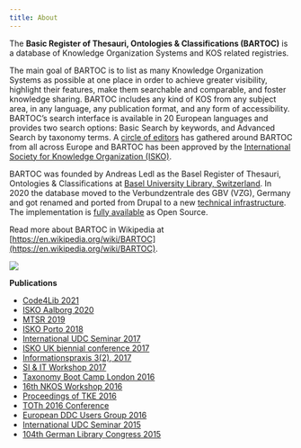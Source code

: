 ```yaml
---
title: About
---
```


The **Basic Register of Thesauri, Ontologies & Classifications (BARTOC)** is
a database of Knowledge Organization Systems and KOS related registries.

The main goal of BARTOC is
to list as many Knowledge Organization Systems as possible at one place
in order to achieve greater visibility, highlight their features, make
them searchable and comparable, and foster knowledge sharing. BARTOC
includes any kind of KOS from any subject area, in any language, any
publication format, and any form of accessibility. BARTOC’s search
interface is available in 20 European languages and provides two search
options: Basic Search by keywords, and Advanced Search by taxonomy
terms. A [circle of editors](/contact) has gathered around BARTOC from all across
Europe and BARTOC has been approved by
the [International Society for Knowledge Organization (ISKO)](http://www.isko.org/).

BARTOC was founded by Andreas Ledl as the Basel Register of Thesauri,
Ontologies & Classifications at [Basel University Library, Switzerland](https://www.ub.unibas.ch/).
In 2020 the database moved to the Verbundzentrale des GBV (VZG), Germany and
got renamed and ported from Drupal to a new [technical infrastructure](/contributing).
The implementation is [fully available](https://github.com/gbv/bartoc.org) as Open Source.

Read more about BARTOC in Wikipedia at [https://en.wikipedia.org/wiki/BARTOC](https://en.wikipedia.org/wiki/BARTOC).

<img src="/img/bartoc-logo.svg" />

**Publications**

* [Code4Lib 2021](https://doi.org/10.5281/zenodo.4629366)
* [ISKO Aalborg 2020](https://doi.org/10.5771/9783956507762-200)
* [MTSR 2019](https://doi.org/10.1007/978-3-030-14401-2_1)
* [ISKO Porto 2018](http://mate.unipv.it/gnoli/portot.pdf)
* [International UDC Seminar 2017](http://www.udcc.org/index.php/site/page?view=facetedclassification)
* [ISKO UK biennial conference 2017](http://event-archive.iskouk.org/content/isko-uk-conference-2017-knowledge-organization-whats-story)
* [Informationspraxis 3(2), 2017](https://doi.org/10.11588/ip.2017.2.40335)
* [SI & IT Workshop 2017](https://si-it-workshop.gbv.de/wp-content/uploads/2017/01/Ledl_Vortrag_SI_IT_Goettingen.pdf)
* [Taxonomy Boot Camp London 2016](https://zenodo.org/record/162035)
* [16th NKOS Workshop 2016](https://zenodo.org/record/160926)
* [Proceedings of TKE 2016](http://hdl.handle.net/10398/9323)
* [TOTh 2016 Conference](https://zenodo.org/record/438019)
* [European DDC Users Group 2016](http://edug.pansoft.de/tiki-download_file.php?fileId=132)
* [International UDC Seminar 2015](http://www.udcc.org/index.php/site/page?view=authoritycontrol)
* [104th German Library Congress 2015](https://opus4.kobv.de/opus4-bib-info/frontdoor/index/index/docId/1677)
